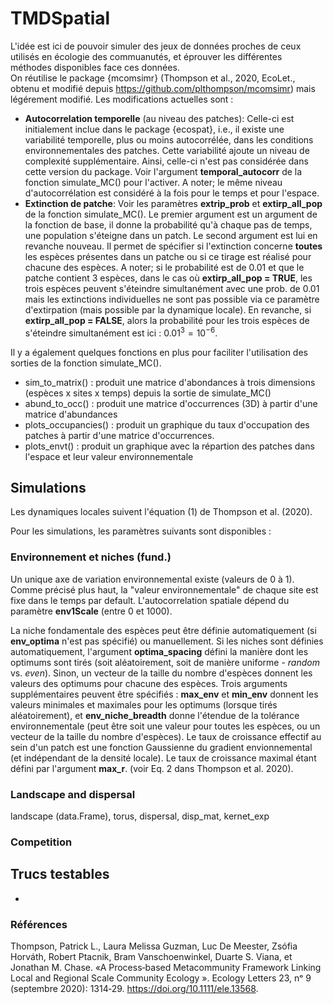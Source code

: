 # TMDSpatial
 
L'idée est ici de pouvoir simuler des jeux de données proches de ceux utilisés en écologie des commuanutés, et éprouver les différentes méthodes disponibles face ces données.  
On réutilise le package {mcomsimr} (Thompson et al., 2020, EcoLet., obtenu et modifié depuis https://github.com/plthompson/mcomsimr) mais légérement modifié. Les modifications actuelles sont : 
+ __Autocorrelation temporelle__ (au niveau des patches): Celle-ci est initialement inclue dans le package {ecospat}, i.e., il existe une variabilité temporelle, plus ou moins autocorrélée, dans les conditions environnementales des patches. Cette variabilité ajoute un niveau de complexité supplémentaire. Ainsi, celle-ci n'est pas considérée dans cette version du package. Voir l'argument __temporal_autocorr__ de la fonction simulate_MC() pour l'activer. A noter; le même niveau d'autocorrélation est considéré à la fois pour le temps et pour l'espace.
+ __Extinction de patche__: Voir les paramètres __extrip_prob__ et __extirp_all_pop__ de la fonction simulate_MC(). Le premier argument est un argument de la fonction de base, il donne la probabilité qu'à chaque pas de temps, une population s'éteigne dans un patch. Le second argument est lui en revanche nouveau. Il permet de spécifier si l'extinction concerne __toutes__ les espèces présentes dans un patche ou si ce tirage est réalisé pour chacune des espèces. A noter; si le probabilité est de 0.01 et que le patche contient 3 espèces, dans le cas où __extirp_all_pop = TRUE__, les trois espèces peuvent s'éteindre simultanément avec une prob. de 0.01 mais les extinctions individuelles ne sont pas possible via ce paramètre d'extirpation (mais possible par la dynamique locale). En revanche, si __extirp_all_pop = FALSE__, alors la probabilité pour les trois espèces de s'éteindre simultanément est ici : $0.01^3=10^{-6}$.


Il y a également quelques fonctions en plus pour faciliter l'utilisation des sorties de la fonction simulate_MC().
+ sim_to_matrix() : produit une matrice d'abondances à trois dimensions (espèces x sites x temps) depuis la sortie de simulate_MC()
+ abund_to_occ() : produit une matrice d'occurrences (3D) à partir d'une matrice d'abundances
+ plots_occupancies() : produit un graphique du taux d'occupation des patches à partir d'une matrice d'occurrences. 
+ plots_envt() : produit un graphique avec la répartion des patches dans l'espace et leur valeur environnementale

## Simulations

Les dynamiques locales suivent l'équation (1) de Thompson et al. (2020). 

Pour les simulations, les paramètres suivants sont disponibles : 

### Environnement et niches (fund.)

Un unique axe de variation environnemental existe (valeurs de 0 à 1). Comme précisé plus haut, la "valeur environnementale" de chaque site est fixe dans le temps par default. L'autocorrelation spatiale dépend du paramètre __env1Scale__ (entre 0 et 1000). 

La niche fondamentale des espèces peut être définie automatiquement (si __env_optima__ n'est pas spécifié) ou manuellement. Si les niches sont définies automatiquement, l'argument __optima_spacing__ défini la manière dont les optimums sont tirés (soit aléatoirement, soit de manière uniforme - *random* vs. *even*). Sinon, un vecteur de la taille du nombre d'espèces donnent les valeurs des optimums pour chacune des espèces. Trois arguments supplémentaires peuvent être spécifiés : __max_env__ et __min_env__ donnent les valeurs minimales et maximales pour les optimums (lorsque tirés aléatoirement), et __env_niche_breadth__ donne l'étendue de la tolérance environnementale (peut être soit une valeur pour toutes les espèces, ou un vecteur de la taille du nombre d'espèces). Le taux de croissance effectif au sein d'un patch est une fonction Gaussienne du gradient envionnemental (et indépendant de la densité locale). Le taux de croissance maximal étant défini par l'argument __max_r__. (voir Eq. 2 dans Thompson et al. 2020).

### Landscape and dispersal

landscape (data.Frame), torus, dispersal, disp_mat, kernet_exp

### Competition



## Trucs testables

+ 

### Références

Thompson, Patrick L., Laura Melissa Guzman, Luc De Meester, Zsófia Horváth, Robert Ptacnik, Bram Vanschoenwinkel, Duarte S. Viana, et Jonathan M. Chase. «A Process‐based Metacommunity Framework Linking Local and Regional Scale Community Ecology ». Ecology Letters 23, nᵒ 9 (septembre 2020): 1314‑29. https://doi.org/10.1111/ele.13568.

